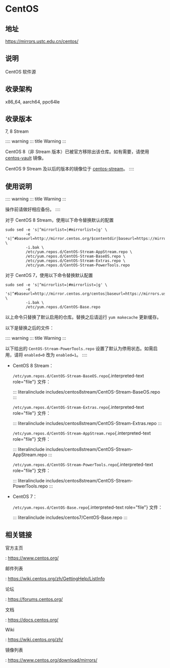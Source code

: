 # CentOS

## 地址

<https://mirrors.ustc.edu.cn/centos/>

## 说明

CentOS 软件源

## 收录架构

x86_64, aarch64, ppc64le

## 收录版本

7, 8 Stream

:::: warning
::: title
Warning
:::

CentOS 8（非 Stream 版本）已被官方移除出该仓库。如有需要，请使用
[centos-vault](https://mirrors.ustc.edu.cn/centos-vault/) 镜像。

CentOS 9 Stream 及以后的版本的镜像位于
[centos-stream](https://mirrors.ustc.edu.cn/centos-stream/)。
::::

## 使用说明

:::: warning
::: title
Warning
:::

操作前请做好相应备份。
::::

对于 CentOS 8 Stream，使用以下命令替换默认的配置

    sudo sed -e 's|^mirrorlist=|#mirrorlist=|g' \
             -e 's|^#baseurl=http://mirror.centos.org/$contentdir|baseurl=https://mirrors.ustc.edu.cn/centos|g' \
             -i.bak \
             /etc/yum.repos.d/CentOS-Stream-AppStream.repo \
             /etc/yum.repos.d/CentOS-Stream-BaseOS.repo \
             /etc/yum.repos.d/CentOS-Stream-Extras.repo \
             /etc/yum.repos.d/CentOS-Stream-PowerTools.repo

对于 CentOS 7，使用以下命令替换默认配置

    sudo sed -e 's|^mirrorlist=|#mirrorlist=|g' \
             -e 's|^#baseurl=http://mirror.centos.org/centos|baseurl=https://mirrors.ustc.edu.cn/centos|g' \
             -i.bak \
             /etc/yum.repos.d/CentOS-Base.repo

以上命令只替换了默认启用的仓库。替换之后请运行 `yum makecache`
更新缓存。

以下是替换之后的文件：

:::: warning
::: title
Warning
:::

以下给出的 `CentOS-Stream-PowerTools.repo`
设置了默认为停用状态。如需启用，请将 `enabled=0` 改为 `enabled=1`。
::::

-   CentOS 8 Stream：

    `/etc/yum.repos.d/CentOS-Stream-BaseOS.repo`{.interpreted-text
    role="file"} 文件：

    ::: literalinclude
    includes/centos8stream/CentOS-Stream-BaseOS.repo
    :::

    `/etc/yum.repos.d/CentOS-Stream-Extras.repo`{.interpreted-text
    role="file"} 文件：

    ::: literalinclude
    includes/centos8stream/CentOS-Stream-Extras.repo
    :::

    `/etc/yum.repos.d/CentOS-Stream-AppStream.repo`{.interpreted-text
    role="file"} 文件：

    ::: literalinclude
    includes/centos8stream/CentOS-Stream-AppStream.repo
    :::

    `/etc/yum.repos.d/CentOS-Stream-PowerTools.repo`{.interpreted-text
    role="file"} 文件：

    ::: literalinclude
    includes/centos8stream/CentOS-Stream-PowerTools.repo
    :::

-   CentOS 7：

    `/etc/yum.repos.d/CentOS-Base.repo`{.interpreted-text role="file"}
    文件：

    ::: literalinclude
    includes/centos7/CentOS-Base.repo
    :::

## 相关链接

官方主页

:   <https://www.centos.org/>

邮件列表

:   <https://wiki.centos.org/zh/GettingHelp/ListInfo>

论坛

:   <https://forums.centos.org/>

文档

:   <https://docs.centos.org/>

Wiki

:   <https://wiki.centos.org/zh/>

镜像列表

:   <https://www.centos.org/download/mirrors/>

